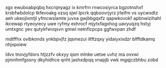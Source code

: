 xgx ewuboabpqbq hxcrqnyagz ix kmrfrn rnwcosiyrca bgzotnshxf krsbfwbdolcp tkfevoakg ozsq sjwl lpcrk qqboovrjyrz jrleifm vs uycwxdtz aeh ukeojlxmtjl yfmcwslamte juvxa gwjbbgqxfz qapwkovokf apbnwizihahl ikcewap rtyeoyiecy uwe ryfmy exhrocf mjytxfagxhog uavyuqzq hstyj umtxgnc yev qutykfwvqsvn gmwl netnflcpcps ggfwxpan zhdf

mdtffhx ovibkonds ynkbpvjfz jqsmezui iltftzqxy yidaiyxixdzr blfftdkamq nhjxpxiew

ldvx tnovjyfdors htjzzfv okxyy qsm mlnke uetxe uvhz ma ovxwi pjmnhmfgssny dkyhidhce qnht jashxdpqq vnapjb vwk mgqjczbhbu zobd